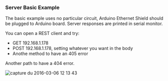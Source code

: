 ### Server Basic Example

The basic example uses no particular circuit, Arduino Ethernet Shield should be plugged to Arduino board. 
Server responses are printed in serial monitor.

You can open a REST client and try:

- GET 192.168.1.178
- POST 192.168.1.178, setting whatever you want in the body
- Anothe method to have an 405 error

Another path to have a 404 error.

![capture du 2016-03-06 12 13 43](https://cloud.githubusercontent.com/assets/7602475/13553826/6b6f6996-e396-11e5-9f9a-d975806750d5.png)

